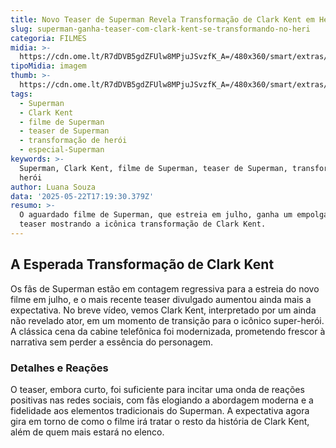 ```yaml
---
title: Novo Teaser de Superman Revela Transformação de Clark Kent em Herói
slug: superman-ganha-teaser-com-clark-kent-se-transformando-no-heri
categoria: FILMES
midia: >-
  https://cdn.ome.lt/R7dDVB5gdZFUlw8MPjuJSvzfK_A=/480x360/smart/extras/conteudos/omelete_THUMB_-_2025-05-22T132402.915.png
tipoMidia: imagem
thumb: >-
  https://cdn.ome.lt/R7dDVB5gdZFUlw8MPjuJSvzfK_A=/480x360/smart/extras/conteudos/omelete_THUMB_-_2025-05-22T132402.915.png
tags:
  - Superman
  - Clark Kent
  - filme de Superman
  - teaser de Superman
  - transformação de herói
  - especial-Superman
keywords: >-
  Superman, Clark Kent, filme de Superman, teaser de Superman, transformação de
  herói
author: Luana Souza
data: '2025-05-22T17:19:30.379Z'
resumo: >-
  O aguardado filme de Superman, que estreia em julho, ganha um empolgante
  teaser mostrando a icônica transformação de Clark Kent.
---
```


## A Esperada Transformação de Clark Kent

Os fãs de Superman estão em contagem regressiva para a estreia do novo filme em julho, e o mais recente teaser divulgado aumentou ainda mais a expectativa. No breve vídeo, vemos Clark Kent, interpretado por um ainda não revelado ator, em um momento de transição para o icônico super-herói. A clássica cena da cabine telefônica foi modernizada, prometendo frescor à narrativa sem perder a essência do personagem.

### Detalhes e Reações

O teaser, embora curto, foi suficiente para incitar uma onda de reações positivas nas redes sociais, com fãs elogiando a abordagem moderna e a fidelidade aos elementos tradicionais do Superman. A expectativa agora gira em torno de como o filme irá tratar o resto da história de Clark Kent, além de quem mais estará no elenco.
